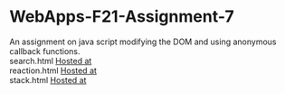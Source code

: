 # WebApps-F21-Assignment-7
An assignment on java script modifying the DOM and using anonymous callback functions.
<br>
search.html [Hosted at](https://44-563-webapps-f21.github.io/webapps-f21-assignment-7-tejaswinichalla1812/search.html)<br>
reaction.html [Hosted at](https://44-563-webapps-f21.github.io/webapps-f21-assignment-7-tejaswinichalla1812/reaction.html)<br>
stack.html [Hosted at](https://44-563-webapps-f21.github.io/webapps-f21-assignment-7-tejaswinichalla1812/stack.html)
